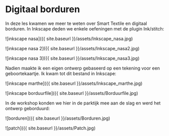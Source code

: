 # Digitaal borduren

In deze les kwamen we meer te weten over Smart Textile en digitaal borduren.
In Inkscape deden we enkele oefeningen met de plugin Ink/stitch:

![inkscape nasa]({{ site.baseurl }}/assets/Inkscape_nasa.jpg) 

![inkscape nasa 2]({{ site.baseurl }}/assets/Inkscape_nasa2.jpg) 

![inkscape nasa 3]({{ site.baseurl }}/assets/Inkscape_nasa3.jpg)

Nadien maakte ik een eigen ontwerp gebaseerd op een tekening voor een geboortekaartje. Ik kwam tot dit bestand in Inkscape:

![inkscape marthe]({{ site.baseurl }}/assets/Inkscape_marthe.jpg) 

![inkscape borduurfile]({{ site.baseurl }}/assets/Borduurfile.jpg)

In de workshop konden we hier in de parktijk mee aan de slag en werd het ontwerp geborduurd:

![borduren]({{ site.baseurl }}/assets/Borduren.jpg) 

![patch]({{ site.baseurl }}/assets/Patch.jpg)
